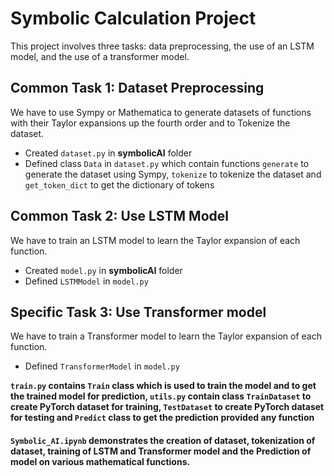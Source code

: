 # Symbolic Calculation Project

This project involves three tasks: data preprocessing, the use of an LSTM model, and the use of a transformer model.

## Common Task 1: Dataset Preprocessing

We have to use Sympy or Mathematica to generate datasets of functions with their Taylor expansions up the fourth order and to Tokenize the dataset.

- Created `dataset.py` in **symbolicAI** folder 
- Defined class `Data` in `dataset.py` which contain functions `generate` to generate the dataset using Sympy, `tokenize` to tokenize the dataset and `get_token_dict` to get the dictionary of tokens

## Common Task 2: Use LSTM Model

We have to train an LSTM model to learn the Taylor expansion of each function.

- Created `model.py` in **symbolicAI** folder
- Defined `LSTMModel` in `model.py` 

## Specific Task 3: Use Transformer model

We have to train a Transformer  model to learn the Taylor expansion of each function.

- Defined `TransformerModel` in `model.py`

**`train.py` contains `Train` class which is used to train the model and to get the trained model for prediction, `utils.py` contain class `TrainDataset` to create PyTorch dataset for training, `TestDataset` to create PyTorch dataset for testing and `Predict` class to get the prediction provided any function**

#### `Symbolic_AI.ipynb` demonstrates the creation of dataset, tokenization of dataset, training of LSTM and Transformer model and the Prediction of model on various mathematical functions.
